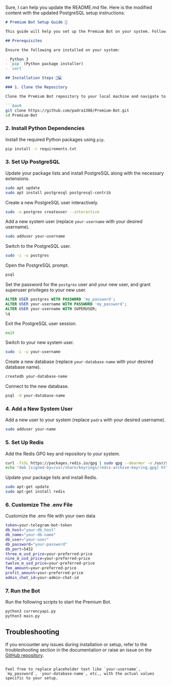 Sure, I can help you update the README.md file. Here is the modified content with the updated PostgreSQL setup instructions:

```markdown
# Premium Bot Setup Guide 📝

This guide will help you set up the Premium Bot on your system. Follow these steps to install the necessary dependencies and configure the required services.

## Prerequisites

Ensure the following are installed on your system:

- Python 3
- `pip` (Python package installer)
- `curl`

## Installation Steps 🔧💻

### 1. Clone the Repository

Clone the Premium Bot repository to your local machine and navigate to the directory.

```bash
git clone https://github.com/padra1386/Premium-Bot.git
cd Premium-Bot
```

### 2. Install Python Dependencies

Install the required Python packages using `pip`.

```bash
pip install -r requirements.txt
```

### 3. Set Up PostgreSQL

Update your package lists and install PostgreSQL along with the necessary extensions.

```bash
sudo apt update
sudo apt install postgresql postgresql-contrib
```

Create a new PostgreSQL user interactively.

```bash
sudo -u postgres createuser --interactive
```

Add a new system user (replace `your-username` with your desired username).

```bash
sudo adduser your-username
```

Switch to the PostgreSQL user.

```bash
sudo -i -u postgres
```

Open the PostgreSQL prompt.

```bash
psql
```

Set the password for the `postgres` user and your new user, and grant superuser privileges to your new user.

```sql
ALTER USER postgres WITH PASSWORD 'my_password';
ALTER USER your-username WITH PASSWORD 'my_password';
ALTER USER your-username WITH SUPERUSER;
\q
```

Exit the PostgreSQL user session.

```bash
exit
```

Switch to your new system user.

```bash
sudo -i -u your-username
```

Create a new database (replace `your-database-name` with your desired database name).

```bash
createdb your-database-name
```

Connect to the new database.

```bash
psql -d your-database-name
```

### 4. Add a New System User

Add a new user to your system (replace `padra` with your desired username).

```bash
sudo adduser your-name
```

### 5. Set Up Redis

Add the Redis GPG key and repository to your system.

```bash
curl -fsSL https://packages.redis.io/gpg | sudo gpg --dearmor -o /usr/share/keyrings/redis-archive-keyring.gpg
echo "deb [signed-by=/usr/share/keyrings/redis-archive-keyring.gpg] https://packages.redis.io/deb $(lsb_release -cs) main" | sudo tee /etc/apt/sources.list.d/redis.list
```

Update your package lists and install Redis.

```bash
sudo apt-get update
sudo apt-get install redis
```

### 6. Customize The .env File

Customize the .env file with your own data

```bash
token=your-telegram-bot-token
db_host="your-db_host"
db_name="your-db-name"
db_user="your-user"
db_password="your-password"
db_port=5432
three_m_usd_price=your-preferred-price
nine_m_usd_price=your-preferred-price
twelve_m_usd_price=your-preferred-price
fee_amount=your-preferred-price
profit_amount=your-preferred-price
admin_chat_id=your-admin-chat-id
```

### 7. Run the Bot

Run the following scripts to start the Premium Bot.

```bash
python3 currencyapi.py
python3 main.py
```

## Troubleshooting

If you encounter any issues during installation or setup, refer to the troubleshooting section in the documentation or raise an issue on the [GitHub repository](https://github.com/padra1386/Premium-Bot/issues).
```

Feel free to replace placeholder text like `your-username`, `my_password`, `your-database-name`, etc., with the actual values specific to your setup.
